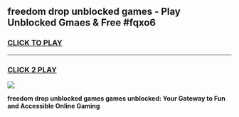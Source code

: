 
## freedom drop unblocked games - Play Unblocked Gmaes & Free #fqxo6
<h3>
<a href="https://premium.freeplayer.one?title=freedom_drop_unblocked_games&ref=03M">CLICK TO PLAY</a></h3>
<hr>

<h3>
<a href="https://premium.freeplayer.one?title=freedom_drop_unblocked_games&ref=03M">CLICK 2 PLAY</a>
  
</h3>

<a href="https://premium.freeplayer.one?title=freedom_drop_unblocked_games&ref=03M"><img src="https://clearcache.store/games.png"></a>


**freedom drop unblocked games games unblocked: Your Gateway to Fun and Accessible Online Gaming**
